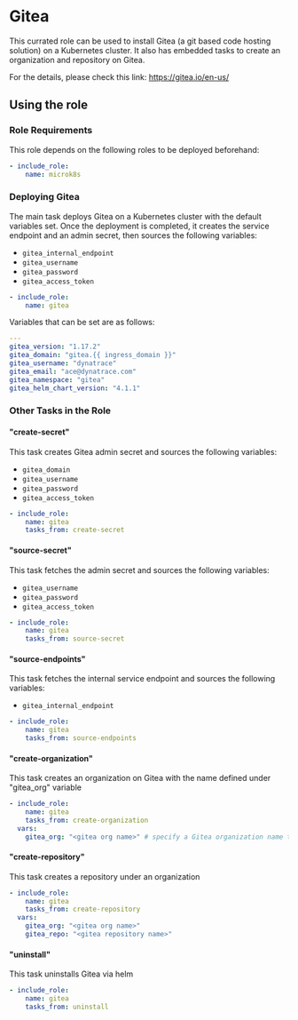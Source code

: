 # Gitea

This currated role can be used to install Gitea (a git based code hosting solution) on a Kubernetes cluster.
It also has embedded tasks to create an organization and repository on Gitea.

For the details, please check this link: https://gitea.io/en-us/

## Using the role

### Role Requirements
This role depends on the following roles to be deployed beforehand:
```yaml
- include_role:
    name: microk8s

```

### Deploying Gitea

The main task deploys Gitea on a Kubernetes cluster with the default variables set.
Once the deployment is completed, it creates the service endpoint and an admin secret, then sources the following variables:

- `gitea_internal_endpoint`
- `gitea_username`
- `gitea_password`
- `gitea_access_token`

```yaml
- include_role:
    name: gitea
```

Variables that can be set are as follows:

```yaml
---
gitea_version: "1.17.2"
gitea_domain: "gitea.{{ ingress_domain }}"
gitea_username: "dynatrace"
gitea_email: "ace@dynatrace.com"
gitea_namespace: "gitea"
gitea_helm_chart_version: "4.1.1"
```

### Other Tasks in the Role

#### "create-secret" 
This task creates Gitea admin secret and sources the following variables:
- `gitea_domain`
- `gitea_username`
- `gitea_password`
- `gitea_access_token`

```yaml
- include_role:
    name: gitea
    tasks_from: create-secret
```

#### "source-secret" 
This task fetches the admin secret and sources the following variables:
- `gitea_username`
- `gitea_password`
- `gitea_access_token`

```yaml
- include_role:
    name: gitea
    tasks_from: source-secret
```

#### "source-endpoints" 
This task fetches the internal service endpoint and sources the following variables:
- `gitea_internal_endpoint`

```yaml
- include_role:
    name: gitea
    tasks_from: source-endpoints
```

#### "create-organization" 
This task creates an organization on Gitea with the name defined under "gitea_org" variable

```yaml
- include_role:
    name: gitea
    tasks_from: create-organization
  vars:
    gitea_org: "<gitea org name>" # specify a Gitea organization name to be created
```

#### "create-repository" 
This task creates a repository under an organization

```yaml
- include_role:
    name: gitea
    tasks_from: create-repository
  vars:
    gitea_org: "<gitea org name>"
    gitea_repo: "<gitea repository name>"
```

#### "uninstall" 
This task uninstalls Gitea via helm

```yaml
- include_role:
    name: gitea
    tasks_from: uninstall
```

